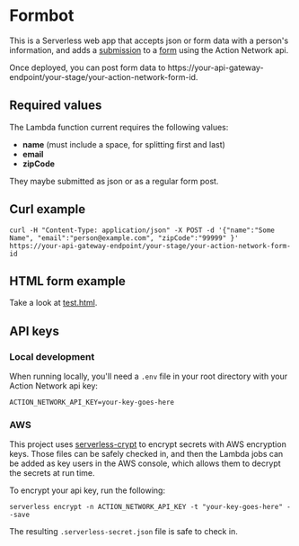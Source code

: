 # Formbot

This is a Serverless web app that accepts json or form data with a person's information, and adds a [submission](https://actionnetwork.org/docs/v2/submissions) to a [form](https://actionnetwork.org/docs/v2/forms) using the Action Network api.

Once deployed, you can post form data to https://your-api-gateway-endpoint/your-stage/your-action-network-form-id.

## Required values

The Lambda function current requires the following values:

- **name** (must include a space, for splitting first and last)
- **email**
- **zipCode**

They maybe submitted as json or as a regular form post.

## Curl example

    curl -H "Content-Type: application/json" -X POST -d '{"name":"Some Name", "email":"person@example.com", "zipCode":"99999" }' https://your-api-gateway-endpoint/your-stage/your-action-network-form-id

## HTML form example

Take a look at [test.html](test.html).

## API keys

### Local development

When running locally, you'll need a `.env` file in your root directory with your Action Network api key:

    ACTION_NETWORK_API_KEY=your-key-goes-here

### AWS

This project uses [serverless-crypt](https://github.com/marcy-terui/serverless-crypt) to encrypt secrets with AWS encryption keys. Those files can be safely checked in, and then the Lambda jobs can be added as key users in the AWS console, which allows them to decrypt the secrets at run time.

To encrypt your api key, run the following:

    serverless encrypt -n ACTION_NETWORK_API_KEY -t "your-key-goes-here" --save

The resulting `.serverless-secret.json` file is safe to check in.

